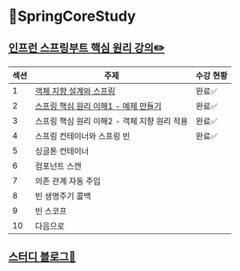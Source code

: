 # 🌱SpringCoreStudy
[인프런 스프링부트 핵심 원리 강의✏️](https://www.inflearn.com/course/%EC%8A%A4%ED%94%84%EB%A7%81-%ED%95%B5%EC%8B%AC-%EC%9B%90%EB%A6%AC-%EA%B8%B0%EB%B3%B8%ED%8E%B8/dashboard)
-----------------

| 섹션 | 주제 | 수강 현황|
|---|--------------|---|
| 1 | [객체 지향 설계와 스프링](https://yuejeong.tistory.com/28) | 완료✅ | 
| 2 | [스프링 핵심 원리 이해1 - 예제 만들기](https://yuejeong.tistory.com/29) | 완료✅ |
| 3 | 스프링 핵심 원리 이해2 - 객체 지향 원리 적용| 완료✅ |
| 4 | 스프링 컨테이너와 스프링 빈 | 완료✅ |
| 5 | 싱글톤 컨테이너 ||
| 6 | 컴포넌트 스캔 ||
| 7 | 의존 관계 자동 주입 ||
| 8 | 빈 생명주기 콜백 ||
| 9 | 빈 스코프 ||
| 10 | 다음으로 ||

[스터디 블로그📒](https://yuejeong.tistory.com/category/Study/SpringBoot)
-------------------
